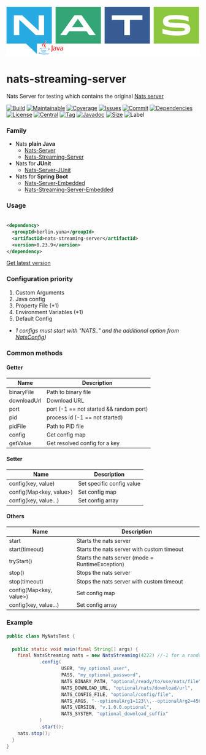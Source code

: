 ![logo](src/test/resources/nats-java.png)

# nats-streaming-server

Nats Server for testing which contains the original [Nats server](https://github.com/nats-io/nats-server)

[![Build][build_shield]][build_link]
[![Maintainable][maintainable_shield]][maintainable_link]
[![Coverage][coverage_shield]][coverage_link]
[![Issues][issues_shield]][issues_link]
[![Commit][commit_shield]][commit_link]
[![Dependencies][dependency_shield]][dependency_link]
[![License][license_shield]][license_link]
[![Central][central_shield]][central_link]
[![Tag][tag_shield]][tag_link]
[![Javadoc][javadoc_shield]][javadoc_link]
[![Size][size_shield]][size_shield]
![Label][label_shield]

[build_shield]: https://github.com/YunaBraska/nats-streaming-server/workflows/JAVA_CI/badge.svg
[build_link]: https://github.com/YunaBraska/nats-streaming-server/actions?query=workflow%3AJAVA_CI
[maintainable_shield]: https://img.shields.io/codeclimate/maintainability/YunaBraska/nats-streaming-server?style=flat-square
[maintainable_link]: https://codeclimate.com/github/YunaBraska/nats-streaming-server/maintainability
[coverage_shield]: https://img.shields.io/codeclimate/coverage/YunaBraska/nats-streaming-server?style=flat-square
[coverage_link]: https://codeclimate.com/github/YunaBraska/nats-streaming-server/test_coverage
[issues_shield]: https://img.shields.io/github/issues/YunaBraska/nats-streaming-server?style=flat-square
[issues_link]: https://github.com/YunaBraska/nats-streaming-server/commits/main
[commit_shield]: https://img.shields.io/github/last-commit/YunaBraska/nats-streaming-server?style=flat-square
[commit_link]: https://github.com/YunaBraska/nats-streaming-server/issues
[license_shield]: https://img.shields.io/github/license/YunaBraska/nats-streaming-server?style=flat-square
[license_link]: https://github.com/YunaBraska/nats-streaming-server/blob/main/LICENSE
[dependency_shield]: https://img.shields.io/librariesio/github/YunaBraska/nats-streaming-server?style=flat-square
[dependency_link]: https://libraries.io/github/YunaBraska/nats-streaming-server
[central_shield]: https://img.shields.io/maven-central/v/berlin.yuna/nats-streaming-server?style=flat-square
[central_link]:https://search.maven.org/artifact/berlin.yuna/nats-streaming-server
[tag_shield]: https://img.shields.io/github/v/tag/YunaBraska/nats-streaming-server?style=flat-square
[tag_link]: https://github.com/YunaBraska/nats-streaming-server/releases
[javadoc_shield]: https://javadoc.io/badge2/berlin.yuna/nats-streaming-server/javadoc.svg?style=flat-square
[javadoc_link]: https://javadoc.io/doc/berlin.yuna/nats-streaming-server
[size_shield]: https://img.shields.io/github/repo-size/YunaBraska/nats-streaming-server?style=flat-square
[label_shield]: https://img.shields.io/badge/Yuna-QueenInside-blueviolet?style=flat-square
[gitter_shield]: https://img.shields.io/gitter/room/YunaBraska/nats-streaming-server?style=flat-square
[gitter_link]: https://gitter.im/nats-streaming-server/Lobby

### Family

* Nats **plain Java**
  * [Nats-Server](https://github.com/YunaBraska/nats-server)
  * [Nats-Streaming-Server](https://github.com/YunaBraska/nats-streaming-server)
* Nats for **JUnit**
  * [Nats-Server-JUnit](https://github.com/YunaBraska/nats-server-junit)
* Nats for **Spring Boot**
  * [Nats-Server-Embedded](https://github.com/YunaBraska/nats-server-embedded)
  * [Nats-Streaming-Server-Embedded](https://github.com/YunaBraska/nats-streaming-server-embedded)

### Usage

```xml

<dependency>
  <groupId>berlin.yuna</groupId>
  <artifactId>nats-streaming-server</artifactId>
  <version>0.23.9</version>
</dependency>
```

[Get latest version][central_link]

### Configuration priority

1) Custom Arguments
2) Java config
3) Property File (*1)
4) Environment Variables (*1)
5) Default Config

* *1 configs must start with "NATS_" and the additional option
  from [NatsConfig](https://github.com/YunaBraska/nats-server/blob/main/src/main/java/berlin/yuna/natsserver/config/NatsConfig.java))*

### Common methods

#### Getter

| Name                                 | Description                                      |
|--------------------------------------|--------------------------------------------------|
| binaryFile                           | Path to binary file                              |
| downloadUrl                          | Download URL                                     |
| port                                 | port (-1 == not started && random port)          |
| pid                                  | process id (-1 == not started)                   |
| pidFile                              | Path to PID file                                 |
| config                               | Get config map                                   |
| getValue                             | Get resolved config for a key                    |

#### Setter

| Name                                 | Description                                      |
|--------------------------------------|--------------------------------------------------|
| config(key, value)                   | Set specific config value                        |
| config(Map<key, value>)              | Set config map                                   |
| config(key, value...)                | Set config array                                 |

#### Others

| Name                                 | Description                                      |
|--------------------------------------|--------------------------------------------------|
| start                                | Starts the nats server                           |
| start(timeout)                       | Starts the nats server with custom timeout       |
| tryStart()                           | Starts the nats server (mode = RuntimeException) |
| stop()                               | Stops the nats server                            |
| stop(timeout)                        | Stops the nats server with custom timeout        |
| config(Map<key, value>)              | Set config map                                   |
| config(key, value...)                | Set config array                                 |

### Example

```java
public class MyNatsTest {

  public static void main(final String[] args) {
    final NatsStreaming nats = new NatsStreaming(4222) //-1 for a random port
            .config(
                    USER, "my_optional_user",
                    PASS, "my_optional_password",
                    NATS_BINARY_PATH, "optional/ready/to/use/nats/file",
                    NATS_DOWNLOAD_URL, "optional/nats/download/url",
                    NATS_CONFIG_FILE, "optional/config/file",
                    NATS_ARGS, "--optionalArg1=123\\,--optionalArg2=456",
                    NATS_VERSION, "v.1.0.0.optional",
                    NATS_SYSTEM, "optional_download_suffix"
            )
            .start();
    nats.stop();
  }
}
```
